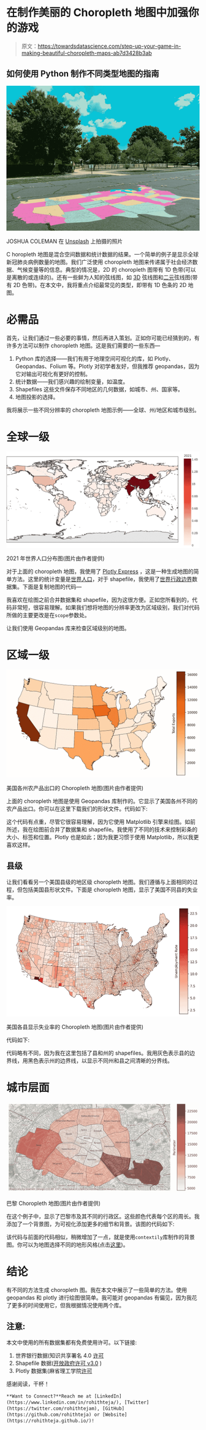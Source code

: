# 在制作美丽的 Choropleth 地图中加强你的游戏

> 原文：<https://towardsdatascience.com/step-up-your-game-in-making-beautiful-choropleth-maps-ab7d3428b3ab>

## 如何使用 Python 制作不同类型地图的指南

![](img/e18d9a285ebe6d1b1fef47096c79f865.png)

JOSHUA COLEMAN 在 [Unsplash](https://unsplash.com/s/photos/maps-color?utm_source=unsplash&utm_medium=referral&utm_content=creditCopyText) 上拍摄的照片

C horopleth 地图是混合空间数据和统计数据的结果。一个简单的例子是显示全球新冠肺炎病例数量的地图。我们广泛使用 choropleth 地图来传递属于社会经济数据、气候变量等的信息。典型的情况是，2D 的 choropleth 图带有 1D 色带(可以是离散的或连续的)。还有一些鲜为人知的弦线图，如 [3D](https://sites-formations.univ-rennes2.fr/mastersigat/MaplibreGL/maps/Choropleth3DMap.html) 弦线图和[二元](https://www.joshuastevens.net/cartography/make-a-bivariate-choropleth-map/)弦线图(带有 2D 色带)。在本文中，我将重点介绍最常见的类型，即带有 1D 色条的 2D 地图。

# 必需品

首先，让我们通过一些必要的事情，然后再进入策划。正如你可能已经猜到的，有许多方法可以制作 choropleth 地图。这是我们需要的一些东西—

1.  Python 库的选择——我们有用于地理空间可视化的库，如 Plotly、Geopandas、Folium 等。Plotly 对初学者友好，但我推荐 geopandas，因为它对输出可视化有更好的控制。
2.  统计数据——我们感兴趣的绘制变量，如温度。
3.  Shapefiles 这些文件保存不同地区的几何数据，如城市、州、国家等。
4.  地图投影的选择。

我将展示一些不同分辨率的 choropleth 地图示例——全球、州/地区和城市级别。

# 全球一级

![](img/2992df8e98e8cda1e78a31d8fa54f49f.png)

2021 年世界人口分布图(图片由作者提供)

对于上面的 choropleth 地图，我使用了 [Plotly Express](https://plotly.github.io/plotly.py-docs/generated/plotly.express.choropleth.html) ，这是一种生成地图的简单方法。这里的统计变量是[世界人口](https://data.worldbank.org/indicator/SP.POP.TOTL?end=2021&start=2021)，对于 shapefile，我使用了[世界行政边界](https://public.opendatasoft.com/explore/dataset/world-administrative-boundaries/export/)数据集。下面是复制地图的代码—

我喜欢在绘图之前合并数据集和 shapefile，因为这很方便。正如您所看到的，代码非常短，很容易理解。如果我们想将地图的分辨率更改为区域级别，我们对代码所做的主要更改是在`scope`参数处。

让我们使用 Geopandas 库来检查区域级别的地图。

# 区域一级

![](img/15ae0a8d296168c9fa186a67dd89d87d.png)

美国各州农产品出口的 Choropleth 地图(图片由作者提供)

上面的 choropleth 地图是使用 Geopandas 库制作的。它显示了美国各州不同的农产品出口。你可以在这里下载我们的形状文件。代码如下:

这个代码有点重，尽管它很容易理解，因为它使用 Matplotlib 引擎来绘图。如前所述，我在绘图前合并了数据集和 shapefile。我使用了不同的技术来控制彩条的大小、标签和位置。Plotly 也是如此；因为我更习惯于使用 Matplotlib，所以我更喜欢这样。

## 县级

让我们看看另一个美国县级的地区级 choropleth 地图。我们遵循与上面相同的过程，但包括美国县形状文件。下面是 choropleth 地图，显示了美国不同县的失业率。

![](img/b2ba6577055e1e2dc96ee81eb0abcf84.png)

美国各县显示失业率的 Choropleth 地图(图片由作者提供)

代码如下:

代码略有不同，因为我在这里包括了县和州的 shapefiles。我用灰色表示县的边界线，用黑色表示州的边界线，以显示不同州和县之间清晰的分界线。

# 城市层面

![](img/96b9c86b069c2f954ec546cef0e0cb70.png)

巴黎 Choropleth 地图(图片由作者提供)

在这个例子中，显示了巴黎市及其不同的行政区。这些颜色代表每个区的周长。我添加了一个背景图，为可视化添加更多的细节和背景。该图的代码如下:

该代码与前面的代码相似，稍微增加了一点，就是使用`contextily`库制作的背景图。你可以为地图选择不同的地形风格(点击[这里](https://contextily.readthedocs.io/en/latest/intro_guide.html))。

# 结论

有不同的方法生成 choropleth 图。我在本文中展示了一些简单的方法。使用 geopandas 和 plotly 进行绘图很简单。我可能对 geopandas 有偏见，因为我花了更多的时间使用它，但我根据情况使用两个库。

## 注意:

本文中使用的所有数据集都有免费使用许可。以下链接:

1.  世界银行数据(知识共享署名 4.0 [许可](https://datacatalog.worldbank.org/public-licenses#cc-by)
2.  Shapefile 数据([开放政府许可 v3.0](http://www.nationalarchives.gov.uk/doc/open-government-licence/version/3/) )
3.  Plotly 数据集(麻省理工学院[许可](https://github.com/plotly/datasets/blob/master/LICENSE)

感谢阅读，干杯！

```
**Want to Connect?**Reach me at [LinkedIn](https://www.linkedin.com/in/rohithteja/), [Twitter](https://twitter.com/rohithtejam), [GitHub](https://github.com/rohithteja) or [Website](https://rohithteja.github.io/)!
```